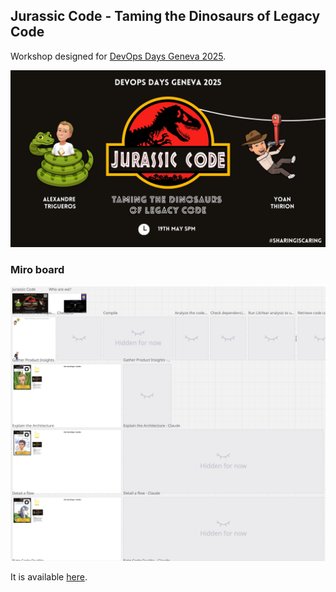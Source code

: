## Jurassic Code - Taming the Dinosaurs of Legacy Code

Workshop designed for [DevOps Days Geneva 2025](https://devopsdays.org/events/2025-geneva/program/jurassic-code).

![jurassic-code-taming-the-dinosaurs-of-legacy-code](docs/img/jurassic-code-taming-the-dinosaurs-of-legacy-code.webp)

### Miro board
[![jurassic-code-taming-the-dinosaurs-of-legacy-code](docs/img/miro.png)](https://miro.com/app/board/uXjVINsPdaE=/?share_link_id=193983036306)

It is available [here](https://miro.com/app/board/uXjVINsPdaE=/?share_link_id=193983036306).
